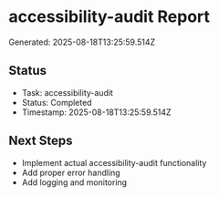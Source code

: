 # accessibility-audit Report

Generated: 2025-08-18T13:25:59.514Z

## Status
- Task: accessibility-audit
- Status: Completed
- Timestamp: 2025-08-18T13:25:59.514Z

## Next Steps
- Implement actual accessibility-audit functionality
- Add proper error handling
- Add logging and monitoring
